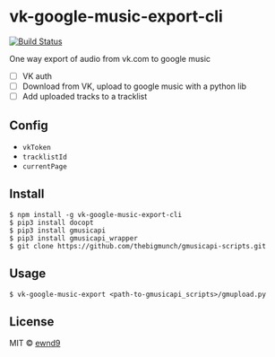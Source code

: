 # vk-google-music-export-cli

[![Build Status](https://travis-ci.org/ewnd9/vk-google-music-export-cli.svg?branch=master)](https://travis-ci.org/ewnd9/vk-google-music-export-cli)

One way export of audio from vk.com to google music

- [ ] VK auth
- [ ] Download from VK, upload to google music with a python lib
- [ ] Add uploaded tracks to a tracklist

## Config

- `vkToken`
- `tracklistId`
- `currentPage`

## Install

```
$ npm install -g vk-google-music-export-cli
$ pip3 install docopt
$ pip3 install gmusicapi
$ pip3 install gmusicapi_wrapper
$ git clone https://github.com/thebigmunch/gmusicapi-scripts.git
```

## Usage

```
$ vk-google-music-export <path-to-gmusicapi_scripts>/gmupload.py
```

## License

MIT © [ewnd9](http://ewnd9.com)
